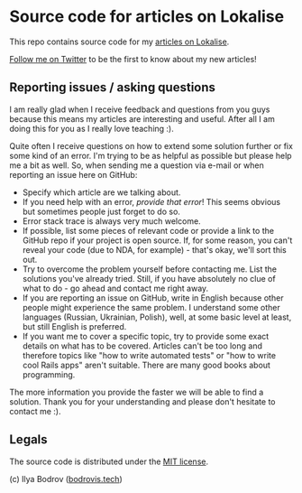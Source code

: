 # Source code for articles on Lokalise

This repo contains source code for my [articles on Lokalise](https://lokalise.com/blog).

[Follow me on Twitter](https://twitter.com/bodrovis) to be the first to know about my new articles!

## Reporting issues / asking questions

I am really glad when I receive feedback and questions from you guys because this means my articles are interesting and useful. After all I am doing this for you as I really love teaching :).

Quite often I receive questions on how to extend some solution further or fix some kind of an error. I'm trying to be as helpful as possible but please help me a bit as well. So, when sending me a question via e-mail or when reporting an issue here on GitHub:

* Specify which article are we talking about.
* If you need help with an error, *provide that error*! This seems obvious but sometimes people just forget to do so.
* Error stack trace is always very much welcome.
* If possible, list some pieces of relevant code or provide a link to the GitHub repo if your project is open source. If, for some reason, you can't reveal your code (due to NDA, for example) - that's okay, we'll sort this out.
* Try to overcome the problem yourself before contacting me. List the solutions you've already tried. Still, if you have absolutely no clue of what to do - go ahead and contact me right away.
* If you are reporting an issue on GitHub, write in English because other people might experience the same problem. I understand some other languages (Russian, Ukrainian, Polish), well, at some basic level at least, but still English is preferred.
* If you want me to cover a specific topic, try to provide some exact details on what has to be covered. Articles can't be too long and therefore topics like "how to write automated tests" or "how to write cool Rails apps" aren't suitable. There are many good books about programming.

The more information you provide the faster we will be able to find a solution. Thank you for your understanding and please don't hesitate to contact me :).

## Legals

The source code is distributed under the [MIT license](https://github.com/bodrovis-learning/Lokalise-source/blob/master/LICENSE).

(c) Ilya Bodrov ([bodrovis.tech](http://bodrovis.tech))
